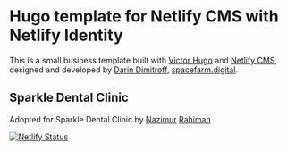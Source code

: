 # Hugo template for Netlify CMS with Netlify Identity

This is a small business template built with [Victor Hugo](https://github.com/netlify/victor-hugo) and [Netlify CMS](https://github.com/netlify/netlify-cms), designed and developed by [Darin Dimitroff](http://www.darindimitroff.com/), [spacefarm.digital](https://www.spacefarm.digital).

## Sparkle Dental Clinic
Adopted for Sparkle Dental Clinic by [Nazimur](https://nazimur-rahiman.github.io) [Rahiman](http://www.nazim.dev) .

[![Netlify Status](https://api.netlify.com/api/v1/badges/3c2ac31b-74a5-4c0b-910d-c955a468a9e9/deploy-status)](https://app.netlify.com/sites/sparkle-dental/deploys)

